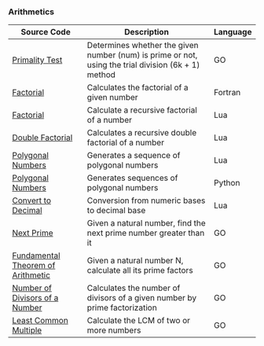 ### Arithmetics 
| Source Code | Description | Language |
| --- | --- | --- |    
|[Primality Test](https://www.mycompiler.io/view/KCIHakbZKl6)|Determines whether the given number (num) is prime or not, using the trial division (6k + 1) method|GO|
|[Factorial](https://onlinegdb.com/Syk6M8G8d)|Calculates the factorial of a given number|Fortran|
|[Factorial](https://www.mycompiler.io/view/FJfAEmzfV6k)|Calculate a recursive factorial of a number|Lua|
|[Double Factorial](https://www.mycompiler.io/view/HKJnNGeyDaf)|Calculates a recursive double factorial of a number|Lua| 
|[Polygonal Numbers](https://github.com/JoseCintra/MathAlgorithms/blob/master/Algorithms/PolygonalNumbers1.lua)|Generates a sequence of polygonal numbers|Lua|
|[Polygonal Numbers](https://onlinegdb.com/rkE0DLG8u)|Generates sequences of polygonal numbers|Python|  
|[Convert to Decimal](https://www.mycompiler.io/view/3Y2U27b)|Conversion from numeric bases to decimal base|Lua|  
|[Next Prime](https://onlinegdb.com/HXhFDBLrP)|Given a natural number, find the next prime number greater than it|GO| 
|[Fundamental Theorem of Arithmetic](https://onlinegdb.com/iKptQMkcn)|Given a natural number N, calculate all its prime factors|GO|   
|[Number of Divisors of a Number](https://onlinegdb.com/Uu0EEq7Ez)|Calculates the number of divisors of a given number by prime factorization|GO|    
|[Least Common Multiple](https://onlinegdb.com/_EUdMcORD)|Calculate the LCM of two or more numbers|GO|      


